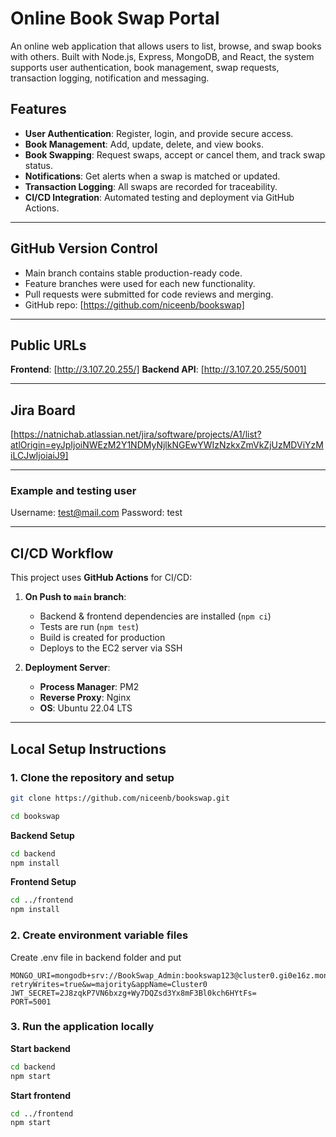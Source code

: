 # Online Book Swap Portal

An online web application that allows users to list, browse, and swap books with others. Built with Node.js, Express, MongoDB, and React, the system supports user authentication, book management, swap requests, transaction logging, notification and messaging.

## Features

- **User Authentication**: Register, login, and provide secure access.
- **Book Management**: Add, update, delete, and view books.
- **Book Swapping**: Request swaps, accept or cancel them, and track swap status.
- **Notifications**: Get alerts when a swap is matched or updated.
- **Transaction Logging**: All swaps are recorded for traceability.
- **CI/CD Integration**: Automated testing and deployment via GitHub Actions.

---

## GitHub Version Control

- Main branch contains stable production-ready code.
- Feature branches were used for each new functionality.
- Pull requests were submitted for code reviews and merging.
- GitHub repo: [https://github.com/niceenb/bookswap]

---

## Public URLs

**Frontend**: [http://3.107.20.255/]
**Backend API**: [http://3.107.20.255/5001]

---

## Jira Board

[https://natnichab.atlassian.net/jira/software/projects/A1/list?atlOrigin=eyJpIjoiNWEzM2Y1NDMyNjlkNGEwYWIzNzkxZmVkZjUzMDViYzMiLCJwIjoiaiJ9]

---

### Example and testing user

Username: test@mail.com
Password: test

---

## CI/CD Workflow

This project uses **GitHub Actions** for CI/CD:

1. **On Push to `main` branch**:
   - Backend & frontend dependencies are installed (`npm ci`)
   - Tests are run (`npm test`)
   - Build is created for production
   - Deploys to the EC2 server via SSH

2. **Deployment Server**:
   - **Process Manager**: PM2
   - **Reverse Proxy**: Nginx
   - **OS**: Ubuntu 22.04 LTS

---

## Local Setup Instructions

### 1. Clone the repository and setup

```bash
git clone https://github.com/niceenb/bookswap.git

cd bookswap
```

**Backend Setup**
```bash
cd backend
npm install
```

**Frontend Setup**
```bash
cd ../frontend
npm install
```

### 2. Create environment variable files

Create .env file in backend folder and put

```
MONGO_URI=mongodb+srv://BookSwap_Admin:bookswap123@cluster0.gi0e16z.mongodb.net/BookSwap?retryWrites=true&w=majority&appName=Cluster0
JWT_SECRET=2J8zqkP7VN6bxzg+Wy7DQZsd3Yx8mF3Bl0kch6HYtFs=
PORT=5001
```

### 3. Run the application locally

**Start backend**
```bash
cd backend
npm start
```

**Start frontend**
```bash
cd ../frontend
npm start
```


<!-- **Assessment 1 (Total Marks **20**)**

Assignment: **Software requirements analysis and design (**Full-Stack CRUD Application Development with DevOps Practices**)**


---

**Objective**

You have been provided with a starter project that includes user authentication using Node.js, React.js, and MongoDB. Your task is to extend this application by implementing CRUD (Create, Read, Update, Delete) operations of different featuresfor a real-world application of your choice, while following industry best practices such as: 

* **Project Management with JIRA**
* **Requirement Diagram**, **Block Definition Diagram (**BDD), Parametric Diagram using**SysML**
* **Version Control using GitHub**
* **CI/CD Integration for Automated Deployment**

---

**GitHub link of the starter project: **[https://github.com/rajuiit/sdlapps](https://github.com/rajuiit/sdlapps)

---

**Requirement**

1. **Choose a Real-World Application**

We will send you an email to choose a Real-World project. If you face any difficulties in choosing your project, please contact your tutor.

2. **Project Design with SysML and Project Management with JIRA**

* Draw a requirements diagram, Block Definition Diagram (BDD), and Parametric Diagram based on your project (Connect all functional features).
* Create a JIRA project and define:
  * Epic
  * User Stories (features required in your app)
  * Child issues or Subtasks (breaking down development work)
  * Sprint Implementation (organizing work into milestones)
* Provide your JIRA board URL in the project README.

**3. Backend Development (Node.js + Express + MongoDB)**

* Set up and configure the MongoDB database connection.
* Implement various backend functions for handling application data.Ensure that all functions are compatible with an Application Programming Interface (API) structure(Follow existing patterns used in the Task Manager App where applicable).
* Implement CRUD operations forcreating, reading, updating, and deleting records for each functionality.

4. **Frontend Development (React.js)**

* Create a user-friendly interface to interact with your API endpoint (Follow task manager app).
* Implement different forms for adding, updating, and deleting records.
* Display data using tables, cards, or lists (Follow how we showed data in task manager app, try to implement better visualization for the frontend.)

**5. Authentication & Authorization** (Prerequisite Task)

* Ensure only authenticated users can access and perform CRUD operations. (Already developed in your project)
* Use JWT (JSON Web Tokens) for user authentication (Use the task manager one from .env file).

**6. GitHub Version Control & Branching Strategy**

* Use GitHub for version control and maintain:
* main branch (stable production-ready code)
* Feature branches for each new feature
* Follow proper commit messages and pull request (PR) for code reviews.

**7. CI/CD Pipeline Setup**

* Implement a CI/CD pipeline using GitHub Actions to:
* Automatically run tests on every commit/pull request (Optional).
* Deploy the backend to AWS. (Use the QUT provided EC2 instance)
* Deploy the frontend to AWS.
* Document your CI/CD workflow in the README.

---

**Submission Requirements**

**A report **contains** the following (Provide screenshots as evidence for each implemented task. **The screenshot should **contain** your username** from JIRA, GITHUB, and AWS**):

* **JIRA Project **Management**(Provide screenshots in the **report o**f at least two epics**, **including user story, sub**t**a**sks**. **Please **don’t** provide **the **U**ser Authentication** epic**.**Provide your JIRA Board URL in the report and README file as well.**Through the JIRA Board, we will systematically review the completeness of the project features, organised under Epics, User Stories, and Sub-tasks.**
* Requirement diagram, Block Definition Diagram (BDD), Parametric Diagram (Using project features).
* **GitHub Repository (backend/ and frontend/)** link. We will **review** your code implementation, which you followed from the task description. We will also **review** your commits, main branch, feature branches, and pull requests. **(**Please note that the authorisation** (Log In, Registration)** is the prerequisite for backend development.**)**
* CI/CD pipeline details step by step screenshot.
* README.md with:
* Project setup instructions.
* Public URL of your project.
* Provide a project-specific username and password if we need to access your dashboard.

---

**Assessment Criteria:**

* Clarity and completeness of Jira board and SysML models.
* Adherence to Git best practices and practical contributions.
* Successful implementation, deploymentand CI/CD pipeline.
* Problem-solving skills and the ability to go beyond basic requirements. -->
